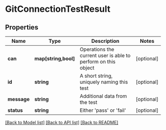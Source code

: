 # GitConnectionTestResult

## Properties
Name | Type | Description | Notes
------------ | ------------- | ------------- | -------------
**can** | **map[string,bool]** | Operations the current user is able to perform on this object | [optional] 
**id** | **string** | A short string, uniquely naming this test | [optional] 
**message** | **string** | Additional data from the test | [optional] 
**status** | **string** | Either &#39;pass&#39; or &#39;fail&#39; | [optional] 

[[Back to Model list]](../README.md#documentation-for-models) [[Back to API list]](../README.md#documentation-for-api-endpoints) [[Back to README]](../README.md)


